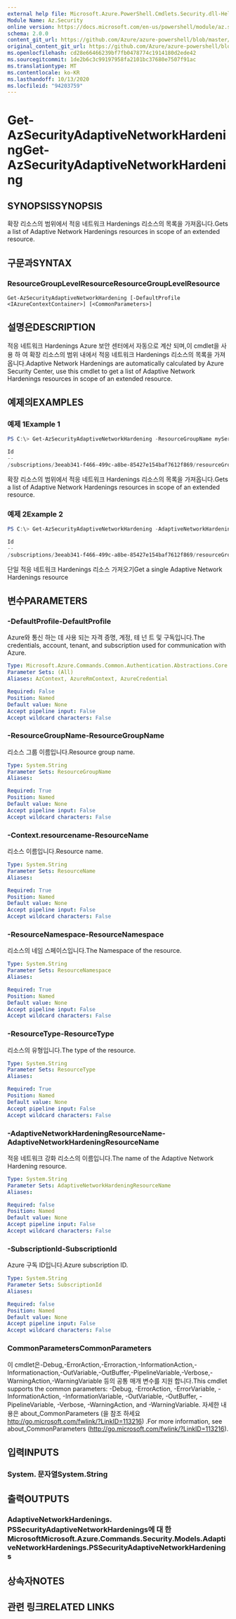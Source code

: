 ```yaml
---
external help file: Microsoft.Azure.PowerShell.Cmdlets.Security.dll-Help.xml
Module Name: Az.Security
online version: https://docs.microsoft.com/en-us/powershell/module/az.security/Get-AzSecurityAdaptiveNetworkHardening
schema: 2.0.0
content_git_url: https://github.com/Azure/azure-powershell/blob/master/src/Security/Security/help/Get-AzSecurityAdaptiveNetworkHardening.md
original_content_git_url: https://github.com/Azure/azure-powershell/blob/master/src/Security/Security/help/Get-AzSecurityAdaptiveNetworkHardening.md
ms.openlocfilehash: cd28e66466239bf7fb0478774c1914180d2ede42
ms.sourcegitcommit: 1de2b6c3c99197958fa2101bc37680e7507f91ac
ms.translationtype: MT
ms.contentlocale: ko-KR
ms.lasthandoff: 10/13/2020
ms.locfileid: "94203759"
---
```

# <span data-ttu-id="00710-101">Get-AzSecurityAdaptiveNetworkHardening</span><span class="sxs-lookup"><span data-stu-id="00710-101">Get-AzSecurityAdaptiveNetworkHardening</span></span>

## <span data-ttu-id="00710-102">SYNOPSIS</span><span class="sxs-lookup"><span data-stu-id="00710-102">SYNOPSIS</span></span>
<span data-ttu-id="00710-103">확장 리소스의 범위에서 적응 네트워크 Hardenings 리소스의 목록을 가져옵니다.</span><span class="sxs-lookup"><span data-stu-id="00710-103">Gets a list of Adaptive Network Hardenings resources in scope of an extended resource.</span></span>

## <span data-ttu-id="00710-104">구문과</span><span class="sxs-lookup"><span data-stu-id="00710-104">SYNTAX</span></span>

### <span data-ttu-id="00710-105">ResourceGroupLevelResource</span><span class="sxs-lookup"><span data-stu-id="00710-105">ResourceGroupLevelResource</span></span>
```
Get-AzSecurityAdaptiveNetworkHardening [-DefaultProfile <IAzureContextContainer>] [<CommonParameters>]
```
## <span data-ttu-id="00710-106">설명은</span><span class="sxs-lookup"><span data-stu-id="00710-106">DESCRIPTION</span></span>
<span data-ttu-id="00710-107">적응 네트워크 Hardenings Azure 보안 센터에서 자동으로 계산 되며,이 cmdlet을 사용 하 여 확장 리소스의 범위 내에서 적응 네트워크 Hardenings 리소스의 목록을 가져옵니다.</span><span class="sxs-lookup"><span data-stu-id="00710-107">Adaptive Network Hardenings are automatically calculated by Azure Security Center, use this cmdlet to get a list of Adaptive Network Hardenings resources in scope of an extended resource.</span></span>

## <span data-ttu-id="00710-108">예제의</span><span class="sxs-lookup"><span data-stu-id="00710-108">EXAMPLES</span></span>

### <span data-ttu-id="00710-109">예제 1</span><span class="sxs-lookup"><span data-stu-id="00710-109">Example 1</span></span>
```powershell
PS C:\> Get-AzSecurityAdaptiveNetworkHardening -ResourceGroupName myService1 -ResourceName myResource1 -ResourceNamespace Microsoft.Compute -ResourceType virtualMachines -SubscriptionId 3eeab341-f466-499c-a8be-85427e154baf7612f869

Id                                                                                                                                                                                                                      Name    Type                                         Properties
--                                                                                                                                                                                                                      ----    ----                                         ----------
/subscriptions/3eeab341-f466-499c-a8be-85427e154baf7612f869/resourceGroups/myService1/providers/Microsoft.Compute/virtualMachines/myResource1/providers/Microsoft.Security/adaptiveNetworkHardenings/default default Microsoft.Security/adaptiveNetworkHardenings Microsoft.Azure.Commands.SecurityCenter.Models…
```

<span data-ttu-id="00710-110">확장 리소스의 범위에서 적응 네트워크 Hardenings 리소스의 목록을 가져옵니다.</span><span class="sxs-lookup"><span data-stu-id="00710-110">Gets a list of Adaptive Network Hardenings resources in scope of an extended resource.</span></span>

### <span data-ttu-id="00710-111">예제 2</span><span class="sxs-lookup"><span data-stu-id="00710-111">Example 2</span></span>
```powershell
PS C:\> Get-AzSecurityAdaptiveNetworkHardening -AdaptiveNetworkHardeningResourceName default -ResourceGroupName myService1 -ResourceName myResource1 -ResourceNamespace Microsoft.Compute -ResourceType virtualMachines -SubscriptionId 3eeab341-f466-499c-a8be-85427e154baf7612f869

Id                                                                                                                                                                                                                      Name    Type                                         Properties
--                                                                                                                                                                                                                      ----    ----                                         ----------
/subscriptions/3eeab341-f466-499c-a8be-85427e154baf7612f869/resourceGroups/myService1/providers/Microsoft.Compute/virtualMachines/myResource1/providers/Microsoft.Security/adaptiveNetworkHardenings/default default Microsoft.Security/adaptiveNetworkHardenings Microsoft.Azure.Commands.SecurityCenter.Models…
```
<span data-ttu-id="00710-112">단일 적응 네트워크 Hardenings 리소스 가져오기</span><span class="sxs-lookup"><span data-stu-id="00710-112">Get  a single Adaptive Network Hardenings resource</span></span>

## <span data-ttu-id="00710-113">변수</span><span class="sxs-lookup"><span data-stu-id="00710-113">PARAMETERS</span></span>

### <span data-ttu-id="00710-114">-DefaultProfile</span><span class="sxs-lookup"><span data-stu-id="00710-114">-DefaultProfile</span></span>
<span data-ttu-id="00710-115">Azure와 통신 하는 데 사용 되는 자격 증명, 계정, 테 넌 트 및 구독입니다.</span><span class="sxs-lookup"><span data-stu-id="00710-115">The credentials, account, tenant, and subscription used for communication with Azure.</span></span>

```yaml
Type: Microsoft.Azure.Commands.Common.Authentication.Abstractions.Core.IAzureContextContainer
Parameter Sets: (All)
Aliases: AzContext, AzureRmContext, AzureCredential

Required: False
Position: Named
Default value: None
Accept pipeline input: False
Accept wildcard characters: False
```

### <span data-ttu-id="00710-116">-ResourceGroupName</span><span class="sxs-lookup"><span data-stu-id="00710-116">-ResourceGroupName</span></span>
<span data-ttu-id="00710-117">리소스 그룹 이름입니다.</span><span class="sxs-lookup"><span data-stu-id="00710-117">Resource group name.</span></span>

```yaml
Type: System.String
Parameter Sets: ResourceGroupName
Aliases:

Required: True
Position: Named
Default value: None
Accept pipeline input: False
Accept wildcard characters: False
```

### <span data-ttu-id="00710-118">-Context.resourcename</span><span class="sxs-lookup"><span data-stu-id="00710-118">-ResourceName</span></span>
<span data-ttu-id="00710-119">리소스 이름입니다.</span><span class="sxs-lookup"><span data-stu-id="00710-119">Resource name.</span></span>

```yaml
Type: System.String
Parameter Sets: ResourceName
Aliases:

Required: True
Position: Named
Default value: None
Accept pipeline input: False
Accept wildcard characters: False
```

### <span data-ttu-id="00710-120">-ResourceNamespace</span><span class="sxs-lookup"><span data-stu-id="00710-120">-ResourceNamespace</span></span>
<span data-ttu-id="00710-121">리소스의 네임 스페이스입니다.</span><span class="sxs-lookup"><span data-stu-id="00710-121">The Namespace of the resource.</span></span>

```yaml
Type: System.String
Parameter Sets: ResourceNamespace
Aliases:

Required: True
Position: Named
Default value: None
Accept pipeline input: False
Accept wildcard characters: False
```

### <span data-ttu-id="00710-122">-ResourceType</span><span class="sxs-lookup"><span data-stu-id="00710-122">-ResourceType</span></span>
<span data-ttu-id="00710-123">리소스의 유형입니다.</span><span class="sxs-lookup"><span data-stu-id="00710-123">The type of the resource.</span></span>

```yaml
Type: System.String
Parameter Sets: ResourceType
Aliases:

Required: True
Position: Named
Default value: None
Accept pipeline input: False
Accept wildcard characters: False
```

### <span data-ttu-id="00710-124">-AdaptiveNetworkHardeningResourceName</span><span class="sxs-lookup"><span data-stu-id="00710-124">-AdaptiveNetworkHardeningResourceName</span></span>
<span data-ttu-id="00710-125">적응 네트워크 강화 리소스의 이름입니다.</span><span class="sxs-lookup"><span data-stu-id="00710-125">The name of the Adaptive Network Hardening resource.</span></span>

```yaml
Type: System.String
Parameter Sets: AdaptiveNetworkHardeningResourceName
Aliases:

Required: false
Position: Named
Default value: None
Accept pipeline input: False
Accept wildcard characters: False
```

### <span data-ttu-id="00710-126">-SubscriptionId</span><span class="sxs-lookup"><span data-stu-id="00710-126">-SubscriptionId</span></span>
<span data-ttu-id="00710-127">Azure 구독 ID입니다.</span><span class="sxs-lookup"><span data-stu-id="00710-127">Azure subscription ID.</span></span>

```yaml
Type: System.String
Parameter Sets: SubscriptionId
Aliases:

Required: false
Position: Named
Default value: None
Accept pipeline input: False
Accept wildcard characters: False
```
### <span data-ttu-id="00710-128">CommonParameters</span><span class="sxs-lookup"><span data-stu-id="00710-128">CommonParameters</span></span>
<span data-ttu-id="00710-129">이 cmdlet은-Debug,-ErrorAction,-Erroraction,-InformationAction,-Informationaction,-OutVariable,-OutBuffer,-PipelineVariable,-Verbose,-WarningAction,-WarningVariable 등의 공통 매개 변수를 지원 합니다.</span><span class="sxs-lookup"><span data-stu-id="00710-129">This cmdlet supports the common parameters: -Debug, -ErrorAction, -ErrorVariable, -InformationAction, -InformationVariable, -OutVariable, -OutBuffer, -PipelineVariable, -Verbose, -WarningAction, and -WarningVariable.</span></span> <span data-ttu-id="00710-130">자세한 내용은 about_CommonParameters (을 참조 하세요 http://go.microsoft.com/fwlink/?LinkID=113216) .</span><span class="sxs-lookup"><span data-stu-id="00710-130">For more information, see about_CommonParameters (http://go.microsoft.com/fwlink/?LinkID=113216).</span></span>

## <span data-ttu-id="00710-131">입력</span><span class="sxs-lookup"><span data-stu-id="00710-131">INPUTS</span></span>

### <span data-ttu-id="00710-132">System. 문자열</span><span class="sxs-lookup"><span data-stu-id="00710-132">System.String</span></span>

## <span data-ttu-id="00710-133">출력</span><span class="sxs-lookup"><span data-stu-id="00710-133">OUTPUTS</span></span>

### <span data-ttu-id="00710-134">AdaptiveNetworkHardenings. PSSecurityAdaptiveNetworkHardenings에 대 한 Microsoft</span><span class="sxs-lookup"><span data-stu-id="00710-134">Microsoft.Azure.Commands.Security.Models.AdaptiveNetworkHardenings.PSSecurityAdaptiveNetworkHardenings</span></span>

## <span data-ttu-id="00710-135">상속자</span><span class="sxs-lookup"><span data-stu-id="00710-135">NOTES</span></span>

## <span data-ttu-id="00710-136">관련 링크</span><span class="sxs-lookup"><span data-stu-id="00710-136">RELATED LINKS</span></span>